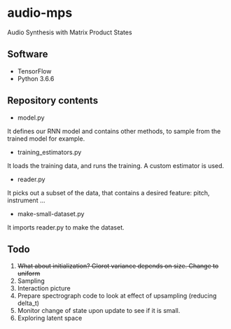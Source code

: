 # audio-mps
Audio Synthesis with Matrix Product States

## Software

* TensorFlow
* Python 3.6.6

## Repository contents

* model.py

It defines our RNN model and contains other methods, to sample from the trained model for example.

* training_estimators.py

It loads the training data, and runs the training. A custom estimator is used.

* reader.py

It picks out a subset of the data, that contains a desired feature: pitch, instrument ...

* make-small-dataset.py

It imports reader.py to make the dataset.

## Todo

1. ~~What about initialization? Glorot variance depends on size. Change to uniform~~
1. Sampling
1. Interaction picture 
1. Prepare spectrograph code to look at effect of upsampling (reducing delta_t)
1. Monitor change of state upon update to see if it is small.
1. Exploring latent space
